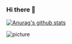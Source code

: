 ### Hi there 👋

<!--
**objcoding/objcoding** is a ✨ _special_ ✨ repository because its `README.md` (this file) appears on your GitHub profile.

Here are some ideas to get you started:

- 🔭 I’m currently working on ...
- 🌱 I’m currently learning ...
- 👯 I’m looking to collaborate on ...
- 🤔 I’m looking for help with ...
- 💬 Ask me about ...
- 📫 How to reach me: ...
- 😄 Pronouns: ...
- ⚡ Fun fact: ...
-->

[![Anurag's github stats](https://github-readme-stats.vercel.app/api?username=objcoding&show_icons=true&theme=cobalt)](https://github.com/anuraghazra/github-readme-stats)


![picture](https://raw.githubusercontent.com/saadeghi/saadeghi/master/dino.gif)
